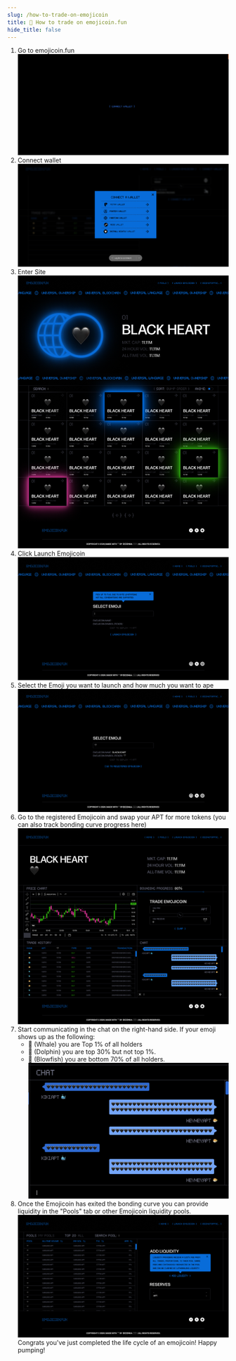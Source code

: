 ```yaml
---
slug: /how-to-trade-on-emojicoin
title: 🔄 How to trade on emojicoin.fun
hide_title: false
---
```


1. Go to emojicoin.fun
   ![how1](./images/how1.png "how1")
1. Connect wallet
   ![how2](./images/how2.png "how2")
1. Enter Site
   ![how3](./images/how3.png "how3")
1. Click Launch Emojicoin
   ![how4](./images/how4.png "how4")
1. Select the Emoji you want to launch and how much you want to ape
   ![how5](./images/how5.png "how5")
1. Go to the registered Emojicoin and swap your APT for more tokens (you can
   also track bonding curve progress here)
   ![how6](./images/how6.png "how6")
1. Start communicating in the chat on the right-hand side. If your emoji shows
   up as the following:
   - 🐳 (Whale) you are Top 1% of all holders
   - 🐬 (Dolphin) you are top 30% but not top 1%.
   - 🐡 (Blowfish) you are bottom 70% of all holders.
     ![how7](./images/how7.png "how7")
1. Once the Emojicoin has exited the bonding curve you can provide
   liquidity in the "Pools" tab or other Emojicoin liquidity pools.
   ![how8](./images/how8.png "how8")
   Congrats you've just completed the life cycle of an emojicoin!
   Happy pumping!
